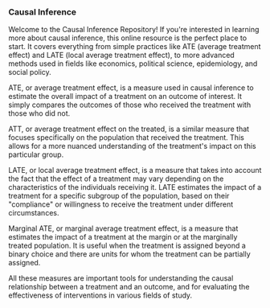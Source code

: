 ### Causal Inference 

Welcome to the Causal Inference Repository! If you're interested in learning more about causal inference, this online resource is the perfect place to start. It covers everything from simple practices like ATE (average treatment effect) and LATE (local average treatment effect), to more advanced methods used in fields like economics, political science, epidemiology, and social policy.

ATE, or average treatment effect, is a measure used in causal inference to estimate the overall impact of a treatment on an outcome of interest. It simply compares the outcomes of those who received the treatment with those who did not.

ATT, or average treatment effect on the treated, is a similar measure that focuses specifically on the population that received the treatment. This allows for a more nuanced understanding of the treatment's impact on this particular group.

LATE, or local average treatment effect, is a measure that takes into account the fact that the effect of a treatment may vary depending on the characteristics of the individuals receiving it. LATE estimates the impact of a treatment for a specific subgroup of the population, based on their "compliance" or willingness to receive the treatment under different circumstances.

Marginal ATE, or marginal average treatment effect, is a measure that estimates the impact of a treatment at the margin or at the marginally treated population. It is useful when the treatment is assigned beyond a binary choice and there are units for whom the treatment can be partially assigned.

All these measures are important tools for understanding the causal relationship between a treatment and an outcome, and for evaluating the effectiveness of interventions in various fields of study.
